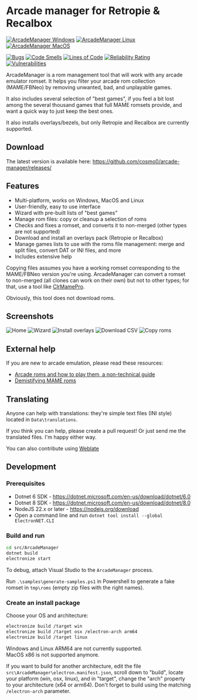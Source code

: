 # Arcade manager for Retropie & Recalbox

[![ArcadeManager Windows](https://github.com/cosmo0/arcade-manager/actions/workflows/win.yml/badge.svg)](https://github.com/cosmo0/arcade-manager/actions/workflows/win.yml)
[![ArcadeManager Linux](https://github.com/cosmo0/arcade-manager/actions/workflows/linux.yml/badge.svg)](https://github.com/cosmo0/arcade-manager/actions/workflows/linux.yml)
[![ArcadeManager MacOS](https://github.com/cosmo0/arcade-manager/actions/workflows/mac.yml/badge.svg)](https://github.com/cosmo0/arcade-manager/actions/workflows/mac.yml)

[![Bugs](https://sonarcloud.io/api/project_badges/measure?project=cosmo0_arcade-manager&metric=bugs)](https://sonarcloud.io/dashboard?id=cosmo0_arcade-manager)
[![Code Smells](https://sonarcloud.io/api/project_badges/measure?project=cosmo0_arcade-manager&metric=code_smells)](https://sonarcloud.io/dashboard?id=cosmo0_arcade-manager)
[![Lines of Code](https://sonarcloud.io/api/project_badges/measure?project=cosmo0_arcade-manager&metric=ncloc)](https://sonarcloud.io/dashboard?id=cosmo0_arcade-manager)
[![Reliability Rating](https://sonarcloud.io/api/project_badges/measure?project=cosmo0_arcade-manager&metric=reliability_rating)](https://sonarcloud.io/dashboard?id=cosmo0_arcade-manager)
[![Vulnerabilities](https://sonarcloud.io/api/project_badges/measure?project=cosmo0_arcade-manager&metric=vulnerabilities)](https://sonarcloud.io/dashboard?id=cosmo0_arcade-manager)

ArcadeManager is a rom management tool that will work with any arcade emulator romset. It helps you filter your arcade rom collection (MAME/FBNeo) by removing unwanted, bad, and unplayable games.

It also includes several selection of "best games", if you feel a bit lost among the several thousand games that full MAME romsets provide, and want a quick way to just keep the best ones.

It also installs overlays/bezels, but only Retropie and Recalbox are currently supported.

## Download

The latest version is available here: <https://github.com/cosmo0/arcade-manager/releases/>

## Features

* Multi-platform, works on Windows, MacOS and Linux
* User-friendly, easy to use interface
* Wizard with pre-built lists of "best games"
* Manage rom files: copy or cleanup a selection of roms
* Checks and fixes a romset, and converts it to non-merged (other types are not supported)
* Download and install an overlays pack (Retropie or Recalbox)
* Manage games lists to use with the roms file management: merge and split files, convert DAT or INI files, and more
* Includes extensive help

Copying files assumes you have a working romset corresponding to the MAME/FBNeo version you're using. ArcadeManager can convert a romset to non-merged (all clones can work on their own) but not to other types; for that, use a tool like [ClrMamePro](https://mamedev.emulab.it/clrmamepro/).

Obviously, this tool does not download roms.

## Screenshots

![Home](https://raw.githubusercontent.com/cosmo0/arcade-manager/docs/images/screen-home.png)
![Wizard](https://raw.githubusercontent.com/cosmo0/arcade-manager/docs/images/screen-wizard.png)
![Install overlays](https://raw.githubusercontent.com/cosmo0/arcade-manager/docs/images/screen-overlay-download.png)
![Download CSV](https://raw.githubusercontent.com/cosmo0/arcade-manager/docs/images/screen-csv-download.png)
![Copy roms](https://raw.githubusercontent.com/cosmo0/arcade-manager/docs/images/screen-rom-copy.png)

## External help

If you are new to arcade emulation, please read these resources:

* [Arcade roms and how to play them, a non-technical guide](https://retropie.org.uk/forum/topic/7247/)
* [Demistifying MAME roms](https://web.archive.org/web/20180101211010/https://choccyhobnob.com/mame/demystifying-mame-roms/)

## Translating

Anyone can help with translations: they're simple text files (INI style) located in `Data\translations`.

If you think you can help, please create a pull request! Or just send me the translated files. I'm happy either way.

You can also contribute using [Weblate](https://hosted.weblate.org/projects/arcademanager/arcademanager-ui/)

## Development

### Prerequisites

* Dotnet 6 SDK - <https://dotnet.microsoft.com/en-us/download/dotnet/6.0>
* Dotnet 8 SDK - <https://dotnet.microsoft.com/en-us/download/dotnet/8.0>
* NodeJS 22.x or later - <https://nodejs.org/download>
* Open a command line and run `dotnet tool install --global ElectronNET.CLI`

### Build and run

````bash
cd src/ArcadeManager
dotnet build
electronize start
````

To debug, attach Visual Studio to the `ArcadeManager` process.

Run `.\samples\generate-samples.ps1` in Powershell to generate a fake romset in `tmp\roms` (empty zip files with the right names).

### Create an install package

Choose your OS and architecture:

````bash
electronize build /target win
electronize build /target osx /electron-arch arm64
electronize build /target linux
````

Windows and Linux ARM64 are not currently supported.  
MacOS x86 is not supported anymore.

If you want to build for another architecture, edit the file `src\ArcadeManager\electron.manifest.json`, scroll down to "build", locate your platform (win, osx, linux), and in "target", change the "arch" property to your architecture (x64 or arm64). Don't forget to build using the matching `/electron-arch` parameter.
